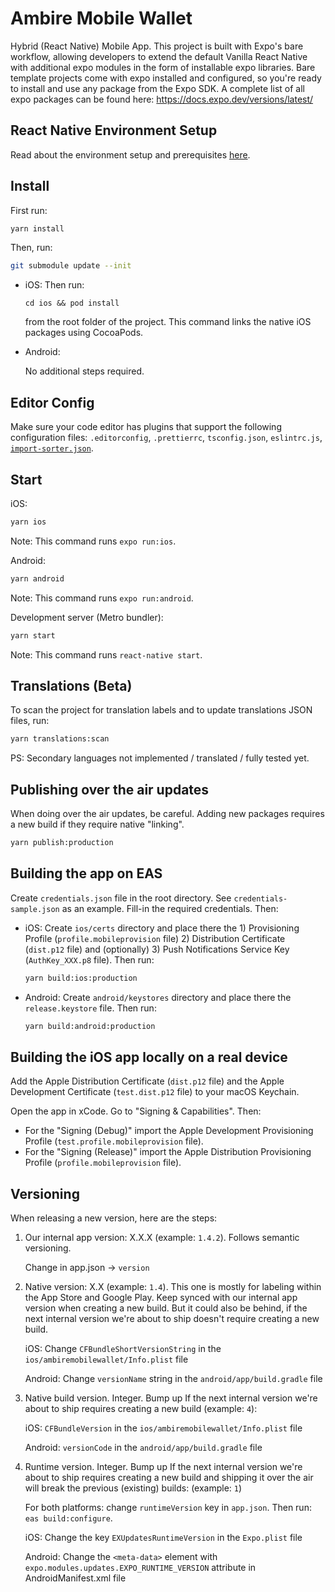 # Ambire Mobile Wallet

Hybrid (React Native) Mobile App. This project is built with Expo's bare workflow, allowing developers to extend the default Vanilla React Native with additional expo modules in the form of installable expo libraries. Bare template projects come with expo installed and configured, so you're ready to install and use any package from the Expo SDK. A complete list of all expo packages can be found here: https://docs.expo.dev/versions/latest/

## React Native Environment Setup

Read about the environment setup and prerequisites [here](https://reactnative.dev/docs/environment-setup).

## Install

First run:

```bash
yarn install
```

Then, run:

```bash
git submodule update --init
```

- iOS: Then run:

  ```
  cd ios && pod install
  ```

  from the root folder of the project. This command links the native iOS packages using CocoaPods.

- Android:

  No additional steps required.

## Editor Config

Make sure your code editor has plugins that support the following configuration files: `.editorconfig`, `.prettierrc`, `tsconfig.json`, `eslintrc.js`, [`import-sorter.json`](https://github.com/SoominHan/import-sorter).

## Start

iOS:

```bash
yarn ios
```

Note: This command runs `expo run:ios`.

Android:

```bash
yarn android
```

Note: This command runs `expo run:android`.

Development server (Metro bundler):

```bash
yarn start
```

Note: This command runs `react-native start`.

## Translations (Beta)

To scan the project for translation labels and to update translations JSON files, run:

```bash
yarn translations:scan
```

PS: Secondary languages not implemented / translated / fully tested yet.

## Publishing over the air updates

When doing over the air updates, be careful. Adding new packages requires a new build if they require native "linking".

```bash
yarn publish:production
```

## Building the app on EAS

Create `credentials.json` file in the root directory. See `credentials-sample.json` as an example. Fill-in the required credentials. Then:

- iOS: Create `ios/certs` directory and place there the 1) Provisioning Profile (`profile.mobileprovision` file) 2) Distribution Certificate (`dist.p12` file) and (optionally) 3) Push Notifications Service Key (`AuthKey_XXX.p8` file). Then run:

  ```bash
  yarn build:ios:production
  ```

- Android: Create `android/keystores` directory and place there the `release.keystore` file. Then run:

  ```bash
  yarn build:android:production
  ```

## Building the iOS app locally on a real device

Add the Apple Distribution Certificate (`dist.p12` file) and the Apple Development Certificate (`test.dist.p12` file) to your macOS Keychain.

Open the app in xCode. Go to "Signing & Capabilities". Then:

- For the "Signing (Debug)" import the Apple Development Provisioning Profile (`test.profile.mobileprovision` file).
- For the "Signing (Release)" import the Apple Distribution Provisioning Profile (`profile.mobileprovision` file).

## Versioning

When releasing a new version, here are the steps:

1. Our internal app version: X.X.X (example: `1.4.2`). Follows semantic versioning.

   Change in app.json -> `version`

1. Native version: X.X (example: `1.4`). This one is mostly for labeling within the App Store and Google Play. Keep synced with our internal app version when creating a new build. But it could also be behind, if the next internal version we're about to ship doesn't require creating a new build.

   iOS: Change `CFBundleShortVersionString` in the `ios/ambiremobilewallet/Info.plist` file

   Android: Change `versionName` string in the `android/app/build.gradle` file

1. Native build version. Integer. Bump up If the next internal version we're about to ship requires creating a new build (example: `4`):

   iOS: `CFBundleVersion` in the `ios/ambiremobilewallet/Info.plist` file

   Android: `versionCode` in the `android/app/build.gradle` file

1. Runtime version. Integer. Bump up If the next internal version we're about to ship requires creating a new build and shipping it over the air will break the previous (existing) builds: (example: `1`)

   For both platforms: change `runtimeVersion` key in `app.json`. Then run: `eas build:configure`.

   iOS: Change the key `EXUpdatesRuntimeVersion` in the `Expo.plist` file

   Android: Change the `<meta-data>` element with `expo.modules.updates.EXPO_RUNTIME_VERSION` attribute in AndroidManifest.xml file

